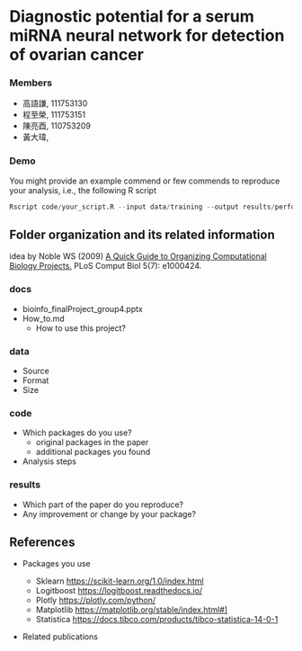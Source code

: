 # Diagnostic potential for a serum miRNA neural network for detection of ovarian cancer
### Members
* 高語謙, 111753130
* 程至榮, 111753151
* 陳亮酉, 110753209
* 黃大瑋,

### Demo 
You might provide an example commend or few commends to reproduce your analysis, i.e., the following R script
```R
Rscript code/your_script.R --input data/training --output results/performance.tsv
```

## Folder organization and its related information
idea by Noble WS (2009) [A Quick Guide to Organizing Computational Biology Projects.](https://journals.plos.org/ploscompbiol/article?id=10.1371/journal.pcbi.1000424) PLoS Comput Biol 5(7): e1000424.

### docs
* bioinfo_finalProject_group4.pptx
* How_to.md
  * How to use this project?

### data
* Source
* Format
* Size

### code
* Which packages do you use? 
  * original packages in the paper
  * additional packages you found
* Analysis steps

### results
* Which part of the paper do you reproduce?
* Any improvement or change by your package?

## References
* Packages you use
    * Sklearn https://scikit-learn.org/1.0/index.html
    * Logitboost https://logitboost.readthedocs.io/
    * Plotly https://plotly.com/python/
    * Matplotlib https://matplotlib.org/stable/index.html#]
    * Statistica https://docs.tibco.com/products/tibco-statistica-14-0-1

* Related publications
